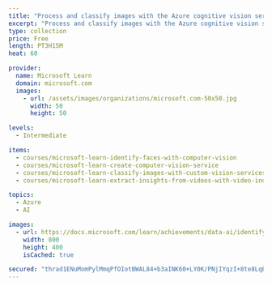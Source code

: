 ```yaml
---
title: "Process and classify images with the Azure cognitive vision services"
excerpt: "Process and classify images with the Azure cognitive vision services"
type: collection
price: Free
length: PT3H15M
heat: 60

provider:
  name: Microsoft Learn
  domain: microsoft.com
  images:
    - url: /assets/images/organizations/microsoft.com-50x50.jpg
      width: 50
      height: 50

levels:
  - Intermediate

items:
  - courses/microsoft-learn-identify-faces-with-computer-vision
  - courses/microsoft-learn-create-computer-vision-service
  - courses/microsoft-learn-classify-images-with-custom-vision-services
  - courses/microsoft-learn-extract-insights-from-videos-with-video-indexer-service

topics:
  - Azure
  - AI

images:
  - url: https://docs.microsoft.com/learn/achievements/data-ai/identify-faces-with-computer-vision-social.png
    width: 800
    height: 400
    isCached: true

secured: "thrad1ENuMomPylMmqPfOIotBWAL84+b3aINK60+LY0K/PNjIYqzI+8te8LqBYqaW13FLk+ZeyyduO5su1x3u+pXqfjTPTpVyKNLBD0xiUzylAoT9zAVPOzNUjaN6ztj+E+8yIHXfwzvFtP0mbeDKlsfduLzDgR4nQc75N7kTzREcVDq5aESaXFFvvady6fvlZHPtlIWGT2iipOAXxrOCnHni5NCl/NevtxfACa8DJ9F8HabVSL6FQCCYPElUh7SSpb69wQUUfS2EDcFmUDQFsxqVz+Nf/dx5AwRFWhDXTbP1zwHvkTzVXMQGwnK+Amk0W2mn+cwsrMM/cYkvqoP3cMRaz2giezJWq22ba9ybhY=;pxUTAF4F3JtwyF94qTb47g=="
---
```


